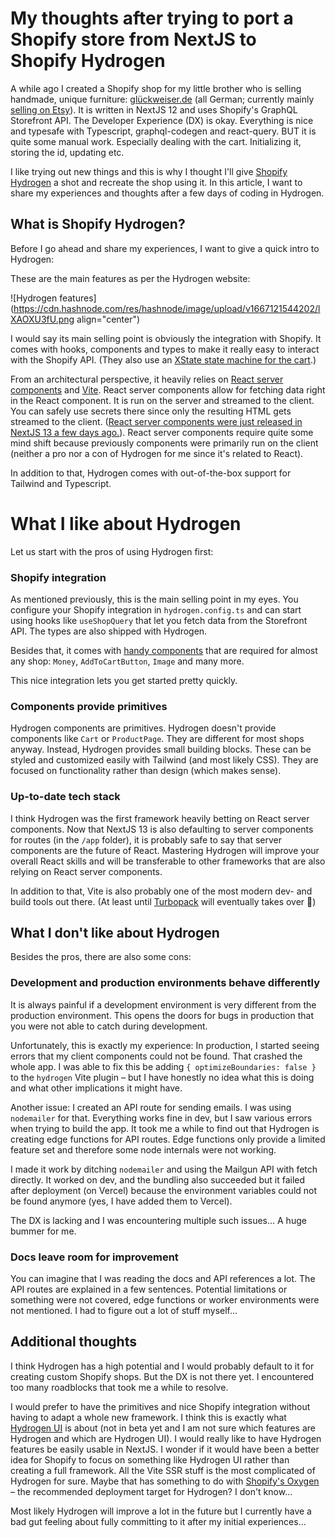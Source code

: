# My thoughts after trying to port a Shopify store from NextJS to Shopify Hydrogen

A while ago I created a Shopify shop for my little brother who is selling handmade, unique furniture: [glückweiser.de](https://www.xn--glckweiser-beb.de/) (all German; currently mainly [selling on Etsy](https://www.etsy.com/de/shop/Glueckweiser)). It is written in NextJS 12 and uses Shopify's GraphQL Storefront API. The Developer Experience (DX) is okay. Everything is nice and typesafe with Typescript, graphql-codegen and react-query. BUT it is quite some manual work. Especially dealing with the cart. Initializing it, storing the id, updating etc.

I like trying out new things and this is why I thought I'll give [Shopify Hydrogen](https://hydrogen.shopify.dev/) a shot and recreate the shop using it. In this article, I want to share my experiences and thoughts after a few days of coding in Hydrogen.

## What is Shopify Hydrogen?

Before I go ahead and share my experiences, I want to give a quick intro to Hydrogen:

These are the main features as per the Hydrogen website:

![Hydrogen features](https://cdn.hashnode.com/res/hashnode/image/upload/v1667121544202/lXAOXU3fU.png align="center")

I would say its main selling point is obviously the integration with Shopify. It comes with hooks, components and types to make it really easy to interact with the Shopify API. (They also use an [XState state machine for the cart](https://github.com/Shopify/hydrogen/blob/6310974ff8f8fdcf742bc7a1f5af1370e221c6fa/packages/hydrogen/src/components/CartProvider/useCartAPIStateMachine.client.tsx).)

From an architectural perspective, it heavily relies on [React server components](https://shopify.dev/custom-storefronts/hydrogen/framework/react-server-components) and [Vite](https://vitejs.dev/). React server components allow for fetching data right in the React component. It is run on the server and streamed to the client. You can safely use secrets there since only the resulting HTML gets streamed to the client. ([React server components were just released in NextJS 13 a few days ago.](https://nextjs.org/docs/advanced-features/react-18/server-components)). React server components require quite some mind shift because previously components were primarily run on the client (neither a pro nor a con of Hydrogen for me since it's related to React).

In addition to that, Hydrogen comes with out-of-the-box support for Tailwind and Typescript.

# What I like about Hydrogen

Let us start with the pros of using Hydrogen first:

### Shopify integration

As mentioned previously, this is the main selling point in my eyes. You configure your Shopify integration in `hydrogen.config.ts` and can start using hooks like `useShopQuery` that let you fetch data from the Storefront API. The types are also shipped with Hydrogen.

Besides that, it comes with [handy components](https://shopify.dev/api/hydrogen/components) that are required for almost any shop: `Money`, `AddToCartButton`, `Image` and many more.

This nice integration lets you get started pretty quickly.

### Components provide primitives

Hydrogen components are primitives. Hydrogen doesn't provide components like `Cart` or `ProductPage`. They are different for most shops anyway. Instead, Hydrogen provides small building blocks. These can be styled and customized easily with Tailwind (and most likely CSS). They are focused on functionality rather than design (which makes sense).

### Up-to-date tech stack

I think Hydrogen was the first framework heavily betting on React server components. Now that NextJS 13 is also defaulting to server components for routes (in the `/app` folder), it is probably safe to say that server components are the future of React. Mastering Hydrogen will improve your overall React skills and will be transferable to other frameworks that are also relying on React server components.

In addition to that, Vite is also probably one of the most modern dev- and build tools out there. (At least until [Turbopack](https://turbo.build/pack) will eventually takes over 🤪)

## What I don't like about Hydrogen

Besides the pros, there are also some cons:

### Development and production environments behave differently

It is always painful if a development environment is very different from the production environment. This opens the doors for bugs in production that you were not able to catch during development.

Unfortunately, this is exactly my experience: In production, I started seeing errors that my client components could not be found. That crashed the whole app. I was able to fix this be adding `{ optimizeBoundaries: false }` to the `hydrogen` Vite plugin – but I have honestly no idea what this is doing and what other implications it might have.

Another issue: I created an API route for sending emails. I was using `nodemailer` for that. Everything works fine in dev, but I saw various errors when trying to build the app. It took me a while to find out that Hydrogen is creating edge functions for API routes. Edge functions only provide a limited feature set and therefore some node internals were not working.

I made it work by ditching `nodemailer` and using the Mailgun API with fetch directly. It worked on dev, and the bundling also succeeded but it failed after deployment (on Vercel) because the environment variables could not be found anymore (yes, I have added them to Vercel).

The DX is lacking and I was encountering multiple such issues... A huge bummer for me.

### Docs leave room for improvement

You can imagine that I was reading the docs and API references a lot. The API routes are explained in a few sentences. Potential limitations or something were not covered, edge functions or worker environments were not mentioned. I had to figure out a lot of stuff myself...

## Additional thoughts

I think Hydrogen has a high potential and I would probably default to it for creating custom Shopify shops. But the DX is not there yet. I encountered too many roadblocks that took me a while to resolve.

I would prefer to have the primitives and nice Shopify integration without having to adapt a whole new framework. I think this is exactly what [Hydrogen UI](https://shopify.dev/custom-storefronts/hydrogen/alternate-frameworks) is about (not in beta yet and I am not sure which features are Hydrogen and which are Hydrogen UI). I would really like to have Hydrogen features be easily usable in NextJS. I wonder if it would have been a better idea for Shopify to focus on something like Hydrogen UI rather than creating a full framework. All the Vite SSR stuff is the most complicated of Hydrogen for sure. Maybe that has something to do with [Shopify's Oxygen](https://shopify.dev/custom-storefronts/oxygen/getting-started) – the recommended deployment target for Hydrogen? I don't know...

Most likely Hydrogen will improve a lot in the future but I currently have a bad gut feeling about fully committing to it after my initial experiences...
